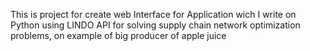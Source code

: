 This is project for create web Interface for Application wich I write on Python using LINDO API for solving supply chain network optimization problems, on example of big producer of apple juice
